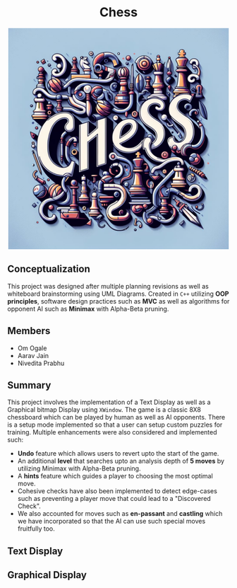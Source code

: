 <h1 align="center">Chess</h1>
<p align="center">
<img src="/assets/Chess.jpeg" height="500px"/>
</p>
<h2 align="left">Conceptualization</h2>
<p>
  This project was designed after multiple planning revisions as well as whiteboard brainstorming using UML Diagrams. Created in <code>C++</code> utilizing <b>OOP principles</b>, software design practices such as <b>MVC</b> as well as algorithms for opponent AI such as <b>Minimax</b> with Alpha-Beta pruning.
</p>
<h2 align="left">Members</h2>
  <ul>
    <li>Om Ogale</li>
    <li>Aarav Jain</li>
    <li>Nivedita Prabhu</li>
  </ul>
<h2 align="left">Summary</h2>
<div>
  <p>
      This project involves the implementation of a Text Display as well as a Graphical bitmap Display using <code>XWindow</code>. The game is a classic 8X8 chessboard which can be played by human as well as AI opponents. There is a setup mode implemented so that a user can setup custom puzzles for training. Multiple       enhancements were also considered and implemented such:
  </p>
  <ul>
    <li><b>Undo</b> feature which allows users to revert upto the start of the game. </li>
    <li>An additional <b>level</b> that searches upto an analysis depth of <b>5 moves</b> by utilizing Minimax with Alpha-Beta pruning.</li>
    <li>A <b>hints</b> feature which guides a player to choosing the most optimal move.</li>
    <li>Cohesive checks have also been implemented to detect edge-cases such as preventing a player move that could lead to a "Discovered Check".</li>
    <li>We also accounted for moves such as <b>en-passant</b> and <b>castling</b> which we have incorporated so that the AI can use such special moves fruitfully too.</li>
  </ul>
  <h2 align="left">Text Display</h2>
  <h2 align="left">Graphical Display</h2>
</div>

